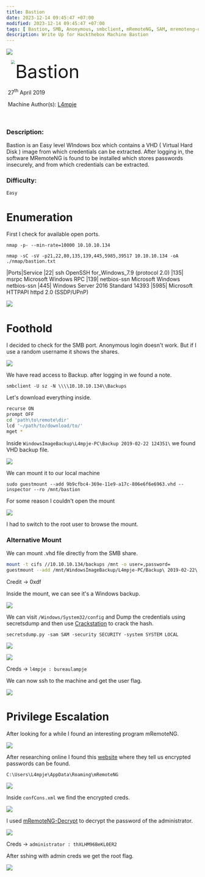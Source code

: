 ```yaml
---
title: Bastion
date: 2023-12-14 09:45:47 +07:00
modified: 2023-12-14 09:45:47 +07:00
tags: [ Bastion, SMB, Anonymous, smbclient, mRemoteNG, SAM, mremoteng-decrypt, crackmapexec, vhd, secretsdump, OSCP, Writeup]
description: Write Up for Hackthebox Machine Bastion
---
```



![](https://photos.squarezero.dev/file/abir-images/htbasset/banner.png)



<img src="https://photos.squarezero.dev/file/abir-images/Bastion/logo.png" style="margin-left: 20px; zoom: 60%;" align=left />    	<font size="10">Bastion</font>

​		27<sup>th</sup> April 2019

​		Machine Author(s): [L4mpje](https://app.hackthebox.com/users/29267)

​		

### Description:

Bastion is an Easy level WIndows box which contains a VHD ( Virtual Hard Disk ) image from which credentials can be extracted. After logging in, the software MRemoteNG is found to be installed which stores passwords insecurely, and from which credentials can be extracted. 

### Difficulty:

`Easy`


# Enumeration

First I check for available open ports.

`nmap -p- --min-rate=10000 10.10.10.134`

`nmap -sC -sV -p21,22,80,135,139,445,5985,39517 10.10.10.134 -oA ./nmap/bastion.txt `

|Ports|Service
|22| ssh OpenSSH for_Windows_7.9 (protocol 2.0)
|135| msrpc Microsoft Windows RPC
|139| netbios-ssn Microsoft Windows netbios-ssn
|445| Windows Server 2016 Standard 14393
|5985| Microsoft HTTPAPI httpd 2.0 (SSDP/UPnP)

![](https://photos.squarezero.dev/file/abir-images/Bastion/1.png)

# Foothold

I decided to check for the SMB port. Anonymous login doesn't work. But if I use a random username it shows the shares.

![](https://photos.squarezero.dev/file/abir-images/Bastion/2.png)

We have read access to Backup. after logging in we found a note.

`smbclient -U sz -N \\\\10.10.10.134\\Backups`

Let's download everything inside.

```bash
recurse ON
prompt OFF
cd 'path\to\remote\dir'
lcd '~/path/to/download/to/'
mget *
```
Inside `WindowsImageBackup\L4mpje-PC\Backup 2019-02-22 124351\` we found VHD backup file.

![](https://photos.squarezero.dev/file/abir-images/Bastion/3.png)

We can mount it to our local machine 

`sudo guestmount --add 9b9cfbc4-369e-11e9-a17c-806e6f6e6963.vhd --inspector --ro /mnt/bastion`


For some reason I couldn't open the mount 

![](https://photos.squarezero.dev/file/abir-images/Bastion/4.png)

I had to switch to the root user to browse the mount.

### Alternative Mount

We can mount .vhd file directly from the SMB share.


```bash
mount -t cifs //10.10.10.134/backups /mnt -o user=,password=
guestmount --add /mnt/WindowsImageBackup/L4mpje-PC/Backup\ 2019-02-22\ 124351/9b9cfbc3-369e-11e9-a17c-806e6f6e6963.vhd --inspector --ro /mnt2/
```
Credit  →  0xdf

Inside the mount, we can see it's a Windows backup.

![](https://photos.squarezero.dev/file/abir-images/Bastion/5.png)

We can visit `/Windows/System32/config` and Dump the credentials using secretsdump and then use [Crackstation](https://crackstation.net/) to crack the hash.

`secretsdump.py -sam SAM -security SECURITY -system SYSTEM LOCAL`

![](https://photos.squarezero.dev/file/abir-images/Bastion/6.png)

![](https://photos.squarezero.dev/file/abir-images/Bastion/7.png)

Creds → `l4mpje : bureaulampje`

We can now ssh to the machine and get the user flag.

![](https://photos.squarezero.dev/file/abir-images/Bastion/8.png)

# Privilege Escalation

After looking for a while I found an interesting program mRemoteNG. 

![](https://photos.squarezero.dev/file/abir-images/Bastion/9.png)

After researching online I found this [website](https://ethicalhackingguru.com/how-to-exploit-remote-connection-managers/) where they tell us encrypted passwords can be found.

`C:\Users\L4mpje\AppData\Roaming\mRemoteNG`

![](https://photos.squarezero.dev/file/abir-images/Bastion/10.png)

Inside `confCons.xml` we find the encrypted creds.

![](https://photos.squarezero.dev/file/abir-images/Bastion/11.png)


I used [mRemoteNG-Decrypt](https://github.com/haseebT/mRemoteNG-Decrypt) to decrypt the password of the administrator.

![](https://photos.squarezero.dev/file/abir-images/Bastion/12.png)


Creds → `administrator : thXLHM96BeKL0ER2`

After sshing with admin creds we get the root flag.

![](https://photos.squarezero.dev/file/abir-images/Bastion/13.png)
